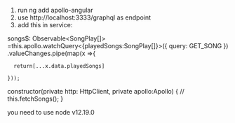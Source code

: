 

1. run ng add apollo-angular
2. use  http://localhost:3333/graphql as endpoint
3. add this in service:

songs$: Observable<SongPlay[]> =this.apollo.watchQuery<{playedSongs:SongPlay[]}>({
      query: GET_SONG
    })
    .valueChanges.pipe(map(x =>{

      return[...x.data.playedSongs]
    
    }));

  constructor(private http: HttpClient, private apollo:Apollo) {
    // this.fetchSongs();
  }


  you need to use node v12.19.0 